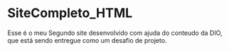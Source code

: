 # SiteCompleto_HTML

Esse é o meu Segundo site desenvolvido com ajuda do conteudo da DIO, que está sendo entregue como um desafio de projeto.
